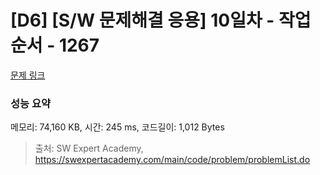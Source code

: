 # [D6] [S/W 문제해결 응용] 10일차 - 작업순서 - 1267 

[문제 링크](https://swexpertacademy.com/main/code/problem/problemDetail.do?contestProbId=AV18TrIqIwUCFAZN) 

### 성능 요약

메모리: 74,160 KB, 시간: 245 ms, 코드길이: 1,012 Bytes



> 출처: SW Expert Academy, https://swexpertacademy.com/main/code/problem/problemList.do